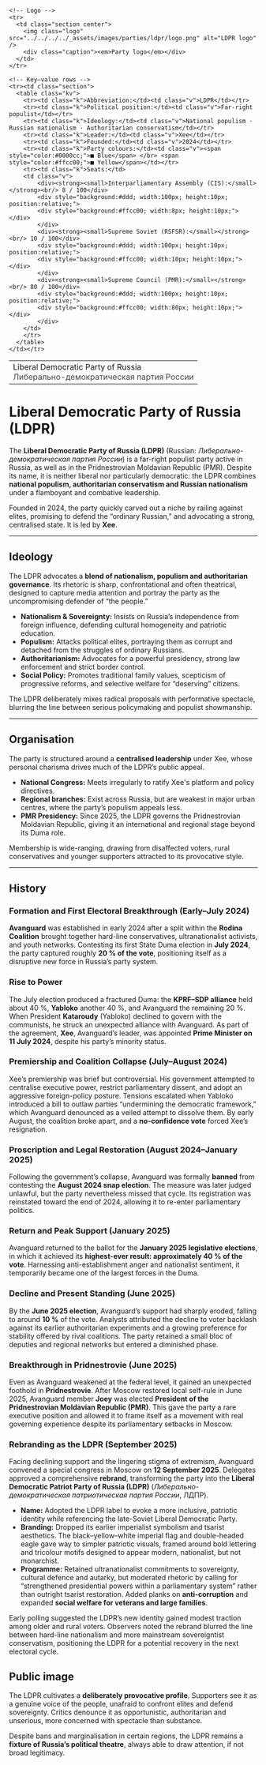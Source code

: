 <div class="infobox-right">
  <table class="infobox">
    <tr>
      <td class="title">Liberal Democratic Party of Russia<br/><span style="font-weight:400; opacity:.8;">Либерально-демократическая партия России</span></td>
    </tr>

    <!-- Logo -->
    <tr>
      <td class="section center">
        <img class="logo" src="../../../../_assets/images/parties/ldpr/logo.png" alt="LDPR logo" />
        <div class="caption"><em>Party logo</em></div>
      </td>
    </tr>

    <!-- Key–value rows -->
    <tr><td class="section">
      <table class="kv">
        <tr><td class="k">Abbreviation:</td><td class="v">LDPR</td></tr>
        <tr><td class="k">Political position:</td><td class="v">Far-right populist</td></tr>
        <tr><td class="k">Ideology:</td><td class="v">National populism · Russian nationalism · Authoritarian conservatism</td></tr>
        <tr><td class="k">Leader:</td><td class="v">Xee</td></tr>
        <tr><td class="k">Founded:</td><td class="v">2024</td></tr>
        <tr><td class="k">Party colours:</td><td class="v"><span style="color:#0000cc;">■ Blue</span> </br> <span style="color:#ffcc00;">■ Yellow</span></td></tr>
        <tr><td class="k">Seats:</td>
        <td class="v">
            <div><strong><small>Interparliamentary Assembly (CIS):</small></strong><br/> 8 / 100</div>
            <div style="background:#ddd; width:100px; height:10px; position:relative;">
            <div style="background:#ffcc00; width:8px; height:10px;"></div>
            </div>
            <div><strong><small>Supreme Soviet (RSFSR):</small></strong><br/> 10 / 100</div>
            <div style="background:#ddd; width:100px; height:10px; position:relative;">
            <div style="background:#ffcc00; width:10px; height:10px;"></div>
            </div>
            <div><strong><small>Supreme Council (PMR):</small></strong><br/> 80 / 100</div>
            <div style="background:#ddd; width:100px; height:10px; position:relative;">
            <div style="background:#ffcc00; width:80px; height:10px;"></div>
            </div>
        </td>
        </tr>
      </table>
    </td></tr>
  </table>
</div>

# Liberal Democratic Party of Russia (LDPR)

The **Liberal Democratic Party of Russia (LDPR)** (Russian: *Либерально-демократическая партия России*) is a far-right populist party active in Russia, as well as in the Pridnestrovian Moldavian Republic (PMR). Despite its name, it is neither liberal nor particularly democratic: the LDPR combines **national populism, authoritarian conservatism and Russian nationalism** under a flamboyant and combative leadership.  

Founded in 2024, the party quickly carved out a niche by railing against elites, promising to defend the “ordinary Russian,” and advocating a strong, centralised state. It is led by **Xee**.

---

## Ideology
The LDPR advocates a **blend of nationalism, populism and authoritarian governance**. Its rhetoric is sharp, confrontational and often theatrical, designed to capture media attention and portray the party as the uncompromising defender of “the people.”

- **Nationalism & Sovereignty:** Insists on Russia’s independence from foreign influence, defending cultural homogeneity and patriotic education.  
- **Populism:** Attacks political elites, portraying them as corrupt and detached from the struggles of ordinary Russians.  
- **Authoritarianism:** Advocates for a powerful presidency, strong law enforcement and strict border control.  
- **Social Policy:** Promotes traditional family values, scepticism of progressive reforms, and selective welfare for “deserving” citizens.  

The LDPR deliberately mixes radical proposals with performative spectacle, blurring the line between serious policymaking and populist showmanship.

---

## Organisation
The party is structured around a **centralised leadership** under Xee, whose personal charisma drives much of the LDPR’s public appeal.  

- **National Congress:** Meets irregularly to ratify Xee's platform and policy directives.  
- **Regional branches:** Exist across Russia, but are weakest in major urban centres, where the party’s populism appeals less.  
- **PMR Presidency:** Since 2025, the LDPR governs the Pridnestrovian Moldavian Republic, giving it an international and regional stage beyond its Duma role.  

Membership is wide-ranging, drawing from disaffected voters, rural conservatives and younger supporters attracted to its provocative style.

---

## History

### Formation and First Electoral Breakthrough (Early–July 2024)

**Avanguard** was established in early 2024 after a split within the **Rodina Coalition** brought together hard-line conservatives, ultranationalist activists, and youth networks. Contesting its first State Duma election in **July 2024**, the party captured roughly **20 % of the vote**, positioning itself as a disruptive new force in Russia’s party system.

### Rise to Power

The July election produced a fractured Duma: the **KPRF–SDP alliance** held about 40 %, **Yabloko** another 40 %, and Avanguard the remaining 20 %. When President **Kataroudy** (Yabloko) declined to govern with the communists, he struck an unexpected alliance with Avanguard. As part of the agreement, **Xee**, Avanguard’s leader, was appointed **Prime Minister on 11 July 2024**, despite his party’s minority status.

### Premiership and Coalition Collapse (July–August 2024)

Xee’s premiership was brief but controversial. His government attempted to centralise executive power, restrict parliamentary dissent, and adopt an aggressive foreign-policy posture. Tensions escalated when Yabloko introduced a bill to outlaw parties “undermining the democratic framework,” which Avanguard denounced as a veiled attempt to dissolve them. By early August, the coalition broke apart, and a **no-confidence vote** forced Xee’s resignation.

### Proscription and Legal Restoration (August 2024–January 2025)

Following the government’s collapse, Avanguard was formally **banned** from contesting the **August 2024 snap election**. The measure was later judged unlawful, but the party nevertheless missed that cycle. Its registration was reinstated toward the end of 2024, allowing it to re-enter parliamentary politics.

### Return and Peak Support (January 2025)

Avanguard returned to the ballot for the **January 2025 legislative elections**, in which it achieved its **highest-ever result: approximately 40 % of the vote**. Harnessing anti-establishment anger and nationalist sentiment, it temporarily became one of the largest forces in the Duma.

### Decline and Present Standing (June 2025)

By the **June 2025 election**, Avanguard’s support had sharply eroded, falling to around **10 %** of the vote. Analysts attributed the decline to voter backlash against its earlier authoritarian experiments and a growing preference for stability offered by rival coalitions. The party retained a small bloc of deputies and regional networks but entered a diminished phase.

### Breakthrough in Pridnestrovie (June 2025)

Even as Avanguard weakened at the federal level, it gained an unexpected foothold in **Pridnestrovie**. After Moscow restored local self-rule in June 2025, Avanguard member **Joey** was elected **President of the Pridnestrovian Moldavian Republic (PMR)**. This gave the party a rare executive position and allowed it to frame itself as a movement with real governing experience despite its parliamentary setbacks in Moscow.

### Rebranding as the LDPR (September 2025)

Facing declining support and the lingering stigma of extremism, Avanguard convened a special congress in Moscow on **12 September 2025**. Delegates approved a comprehensive **rebrand**, transforming the party into the **Liberal Democratic Patriot Party of Russia (LDPR)** (*Либерально-демократическая патриотическая партия России*, ЛДПР).

* **Name:** Adopted the LDPR label to evoke a more inclusive, patriotic identity while referencing the late-Soviet Liberal Democratic Party.
* **Branding:** Dropped its earlier imperialist symbolism and tsarist aesthetics. The black–yellow–white imperial flag and double-headed eagle gave way to simpler patriotic visuals, framed around bold lettering and tricolour motifs designed to appear modern, nationalist, but not monarchist.
* **Programme:** Retained ultranationalist commitments to sovereignty, cultural defence and autarky, but moderated rhetoric by calling for “strengthened presidential powers within a parliamentary system” rather than outright tsarist restoration. Added planks on **anti-corruption** and expanded **social welfare for veterans and large families**.

Early polling suggested the LDPR’s new identity gained modest traction among older and rural voters. Observers noted the rebrand blurred the line between hard-line nationalism and more mainstream sovereigntist conservatism, positioning the LDPR for a potential recovery in the next electoral cycle.


## Public image
The LDPR cultivates a **deliberately provocative profile**. Supporters see it as a genuine voice of the people, unafraid to confront elites and defend sovereignty. Critics denounce it as opportunistic, authoritarian and unserious, more concerned with spectacle than substance.  

Despite bans and marginalisation in certain regions, the LDPR remains a **fixture of Russia’s political theatre**, always able to draw attention, if not broad legitimacy.

